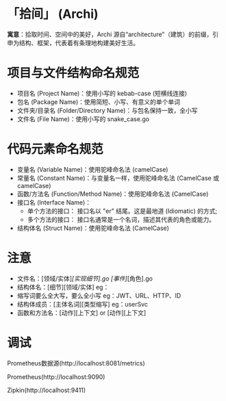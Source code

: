 # 「拾间」 (Archi)

**寓意**：拾取时间、空间中的美好，Archi 源自“architecture”（建筑）的前缀，引申为结构、框架，代表着有条理地构建美好生活。

# 项目与文件结构命名规范

* 项目名 (Project Name)：使用小写的 kebab-case (短横线连接)
* 包名 (Package Name)：使用简短、小写、有意义的单个单词
* 文件夹/目录名 (Folder/Directory Name)：与包名保持一致，全小写
* 文件名 (File Name)：使用小写的 snake_case.go

# 代码元素命名规范

* 变量名 (Variable Name)：使用驼峰命名法 (camelCase)
* 常量名 (Constant Name)：与变量名一样，使用驼峰命名法 (CamelCase 或 camelCase)
* 函数/方法名 (Function/Method Name)：使用驼峰命名法 (CamelCase)
* 接口名 (Interface Name)：
  * 单个方法的接口： 接口名以 "er" 结尾。这是最地道 (Idiomatic) 的方式;
  * 多个方法的接口： 接口名通常是一个名词，描述其代表的角色或能力。
* 结构体名 (Struct Name)：使用驼峰命名法 (CamelCase)

# 注意

* 文件名：[领域/实体]_[实现细节].go   [事件]_[角色].go
* 结构体名：[细节][领域/实体] eg：
* 缩写词要么全大写，要么全小写 eg：JWT、URL、HTTP、ID
* 结构体成员：[主体名词][类型缩写] eg：userSvc
* 函数和方法名：[动作][上下文] or [动作][上下文]

# 调试

Prometheus数据源(http://localhost:8081/metrics)

Prometheus(http://localhost:9090)

Zipkin(http://localhost:9411)


